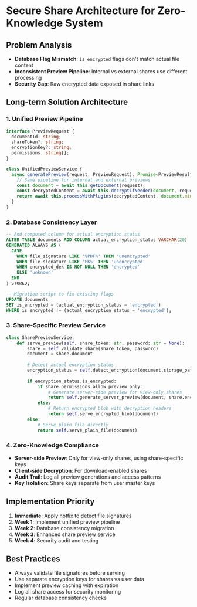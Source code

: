 # Secure Share Architecture for Zero-Knowledge System

## Problem Analysis
- **Database Flag Mismatch**: `is_encrypted` flags don't match actual file content
- **Inconsistent Preview Pipeline**: Internal vs external shares use different processing
- **Security Gap**: Raw encrypted data exposed in share links

## Long-term Solution Architecture

### 1. Unified Preview Pipeline
```typescript
interface PreviewRequest {
  documentId: string;
  shareToken?: string;
  encryptionKey?: string;
  permissions: string[];
}

class UnifiedPreviewService {
  async generatePreview(request: PreviewRequest): Promise<PreviewResult> {
    // Same pipeline for internal and external previews
    const document = await this.getDocument(request);
    const decryptedContent = await this.decryptIfNeeded(document, request.encryptionKey);
    return await this.processWithPlugins(decryptedContent, document.mimeType);
  }
}
```

### 2. Database Consistency Layer
```sql
-- Add computed column for actual encryption status
ALTER TABLE documents ADD COLUMN actual_encryption_status VARCHAR(20) 
GENERATED ALWAYS AS (
  CASE 
    WHEN file_signature LIKE '%PDF%' THEN 'unencrypted'
    WHEN file_signature LIKE 'PK%' THEN 'unencrypted'  
    WHEN encrypted_dek IS NOT NULL THEN 'encrypted'
    ELSE 'unknown'
  END
) STORED;

-- Migration script to fix existing flags
UPDATE documents 
SET is_encrypted = (actual_encryption_status = 'encrypted')
WHERE is_encrypted != (actual_encryption_status = 'encrypted');
```

### 3. Share-Specific Preview Service
```python
class SharePreviewService:
    def serve_preview(self, share_token: str, password: str = None):
        share = self.validate_share(share_token, password)
        document = share.document
        
        # Detect actual encryption status
        encryption_status = self.detect_encryption(document.storage_path)
        
        if encryption_status.is_encrypted:
            if share.permissions.allow_preview_only:
                # Generate server-side preview for view-only shares
                return self.generate_server_preview(document, share.encryption_key)
            else:
                # Return encrypted blob with decryption headers
                return self.serve_encrypted_blob(document)
        else:
            # Serve plain file directly
            return self.serve_plain_file(document)
```

### 4. Zero-Knowledge Compliance
- **Server-side Preview**: Only for view-only shares, using share-specific keys
- **Client-side Decryption**: For download-enabled shares
- **Audit Trail**: Log all preview generations and access patterns
- **Key Isolation**: Share keys separate from user master keys

## Implementation Priority
1. **Immediate**: Apply hotfix to detect file signatures
2. **Week 1**: Implement unified preview pipeline  
3. **Week 2**: Database consistency migration
4. **Week 3**: Enhanced share preview service
5. **Week 4**: Security audit and testing

## Best Practices
- Always validate file signatures before serving
- Use separate encryption keys for shares vs user data
- Implement preview caching with expiration
- Log all share access for security monitoring
- Regular database consistency checks